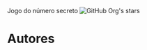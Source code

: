 Jogo do número secreto </h1>
![GitHub Org's stars](https://img.shields.io/github/stars/camilafernanda?style=social)
# Autores
